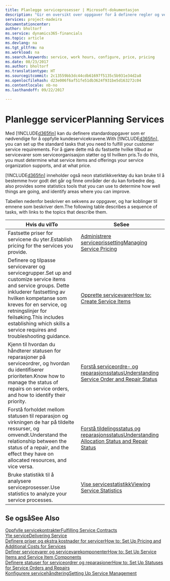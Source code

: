 ```yaml
---
title: Planlegge serviceprosesser | Microsoft-dokumentasjon
description: "Gir en oversikt over oppgaver for å definere regler og verdier som definerer serviceprinsipper og -prosesser."
services: project-madeira
documentationcenter: 
author: bholtorf
ms.service: dynamics365-financials
ms.topic: article
ms.devlang: na
ms.tgt_pltfrm: na
ms.workload: na
ms.search.keywords: service, work hours, configure, price, pricing
ms.date: 08/23/2017
ms.author: bholtorf
ms.translationtype: HT
ms.sourcegitcommit: 2c13559bb3dc44cdb61697f5135c5b931e34d2a8
ms.openlocfilehash: d23e006f6af51fe51db3624f931be5d163272c04
ms.contentlocale: nb-no
ms.lasthandoff: 09/22/2017

---
```

# <a name="planning-services"></a><span data-ttu-id="307c0-103">Planlegge servicer</span><span class="sxs-lookup"><span data-stu-id="307c0-103">Planning Services</span></span>
<span data-ttu-id="307c0-104">Med [!INCLUDE[d365fin](includes/d365fin_md.md)] kan du definere standardoppgaver som er nødvendige for å oppfylle kundeservicekravene.</span><span class="sxs-lookup"><span data-stu-id="307c0-104">With [!INCLUDE[d365fin](includes/d365fin_md.md)], you can set up the standard tasks that you need to fulfill your customer service requirements.</span></span> <span data-ttu-id="307c0-105">For å gjøre dette må du fastsette hvilke tilbud av servicevarer som serviceorganisasjon støtter og til hvilken pris.</span><span class="sxs-lookup"><span data-stu-id="307c0-105">To do this, you must determine what service items and offerings your service organization supports, and at what price.</span></span>   

[!INCLUDE[d365fin](includes/d365fin_md.md)]<span data-ttu-id="307c0-106"> inneholder også neon statistikkverktøy du kan bruke til å bestemme hvor godt det går og finne områder der du kan forbedre deg.</span><span class="sxs-lookup"><span data-stu-id="307c0-106"> also provides some statistics tools that you can use to determine how well things are going, and identify areas where you can improve.</span></span>
  
<span data-ttu-id="307c0-107">Tabellen nedenfor beskriver en sekvens av oppgaver, og har koblinger til emnene som beskriver dem.</span><span class="sxs-lookup"><span data-stu-id="307c0-107">The following table describes a sequence of tasks, with links to the topics that describe them.</span></span>   
  
|<span data-ttu-id="307c0-108">**Hvis du vil**</span><span class="sxs-lookup"><span data-stu-id="307c0-108">**To**</span></span>|<span data-ttu-id="307c0-109">**Se**</span><span class="sxs-lookup"><span data-stu-id="307c0-109">**See**</span></span>|  
|------------|-------------|  
|<span data-ttu-id="307c0-110">Fastsette priser for servicene du yter.</span><span class="sxs-lookup"><span data-stu-id="307c0-110">Establish pricing for the services you provide.</span></span>|[<span data-ttu-id="307c0-111">Administrere serviceprissetting</span><span class="sxs-lookup"><span data-stu-id="307c0-111">Managing Service Pricing</span></span>](service-service-price-management.md)|
|<span data-ttu-id="307c0-112">Definere og tilpasse servicevarer og servicegrupper.</span><span class="sxs-lookup"><span data-stu-id="307c0-112">Set up and customize service items and service groups.</span></span> <span data-ttu-id="307c0-113">Dette inkluderer fastsetting av hvilken kompetanse som kreves for en service, og retningslinjer for feilsøking.</span><span class="sxs-lookup"><span data-stu-id="307c0-113">This includes establishing which skills a service requires and troubleshooting guidance.</span></span>| [<span data-ttu-id="307c0-114">Opprette servicevarer</span><span class="sxs-lookup"><span data-stu-id="307c0-114">How to: Create Service Items</span></span>](service-how-to-create-service-items.md)|  
|<span data-ttu-id="307c0-115">Kjenn til hvordan du håndterer statusen for reparasjoner på serviceordrer, og hvordan du identifiserer prioriteten.</span><span class="sxs-lookup"><span data-stu-id="307c0-115">Know how to manage the status of repairs on service orders, and how to identify their priority.</span></span>|[<span data-ttu-id="307c0-116">Forstå serviceordre- og reparasjonsstatus</span><span class="sxs-lookup"><span data-stu-id="307c0-116">Understanding Service Order and Repair Status</span></span>](service-service-order-status-and-repair-status.md)|  
|<span data-ttu-id="307c0-117">Forstå forholdet mellom statusen til reparasjon og virkningen de har på tildelte ressurser, og omvendt.</span><span class="sxs-lookup"><span data-stu-id="307c0-117">Understand the relationship between the status of a repair, and the effect they have on allocated resources, and vice versa.</span></span>|[<span data-ttu-id="307c0-118">Forstå tildelingsstatus og reparasjonsstatus</span><span class="sxs-lookup"><span data-stu-id="307c0-118">Understanding Allocation Status and Repair Status</span></span>](service-allocation-status-and-repair-status.md)|  
|<span data-ttu-id="307c0-119">Bruke statistikk til å analysere serviceprosesser.</span><span class="sxs-lookup"><span data-stu-id="307c0-119">Use statistics to analyze your service processes.</span></span> | [<span data-ttu-id="307c0-120">Vise servicestatistikk</span><span class="sxs-lookup"><span data-stu-id="307c0-120">Viewing Service Statistics</span></span>](service-service-statistics.md) |

## <a name="see-also"></a><span data-ttu-id="307c0-121">Se også</span><span class="sxs-lookup"><span data-stu-id="307c0-121">See Also</span></span>
[<span data-ttu-id="307c0-122">Oppfylle servicekontrakter</span><span class="sxs-lookup"><span data-stu-id="307c0-122">Fulfilling Service Contracts</span></span>](service-fulfill-service-contracts.md)  
[<span data-ttu-id="307c0-123">Yte service</span><span class="sxs-lookup"><span data-stu-id="307c0-123">Delivering Service</span></span>](service-deliver-service.md)  
[<span data-ttu-id="307c0-124">Definere priser og ekstra kostnader for servicer</span><span class="sxs-lookup"><span data-stu-id="307c0-124">How to: Set Up Pricing and Additional Costs for Services</span></span>](service-how-setup-service-costs-pricing.md)  
[<span data-ttu-id="307c0-125">Definer servicevarer og servicevarekomponenter</span><span class="sxs-lookup"><span data-stu-id="307c0-125">How to: Set Up Service Items and Service Item Components</span></span>](service-how-setup-service-items.md)  
[<span data-ttu-id="307c0-126">Definere statuser for serviceordrer og reparasjoner</span><span class="sxs-lookup"><span data-stu-id="307c0-126">How to: Set Up Statuses for Service Orders and Repairs</span></span>](service-order-repair-status.md)  
[<span data-ttu-id="307c0-127">Konfigurere servicehåndtering</span><span class="sxs-lookup"><span data-stu-id="307c0-127">Setting Up Service Management</span></span>](service-setup-service.md)  

